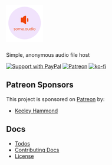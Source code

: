 # [![some.audio](./public/logo-small.png)](https://some.audio)

Simple, anonymous audio file host

[![Support with PayPal](https://img.shields.io/badge/paypal-donate-yellow.png)](https://paypal.me/zacanger) [![Patreon](https://img.shields.io/badge/patreon-donate-yellow.svg)](https://www.patreon.com/zacanger) [![ko-fi](https://img.shields.io/badge/donate-KoFi-yellow.svg)](https://ko-fi.com/U7U2110VB)

## Patreon Sponsors

This project is sponsored on [Patreon](https://www.patreon.com/zacanger) by:

* [Keeley Hammond](https://github.com/VerteDinde)

## Docs

* [Todos](./TODO.md)
* [Contributing Docs](./.github/CONTRIBUTING.md)
* [License](./LICENSE.md)
